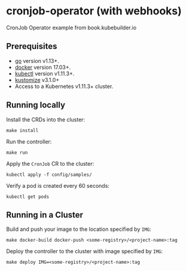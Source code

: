 # cronjob-operator (with webhooks)
CronJob Operator example from book.kubebuilder.io

## Prerequisites

- [go](https://golang.org/dl/) version v1.13+.
- [docker](https://docs.docker.com/install/) version 17.03+.
- [kubectl](https://kubernetes.io/docs/tasks/tools/install-kubectl/) version v1.11.3+.
- [kustomize](https://sigs.k8s.io/kustomize/docs/INSTALL.md) v3.1.0+
- Access to a Kubernetes v1.11.3+ cluster.

## Running locally

Install the CRDs into the cluster:

```
make install
```

Run the controller:

```
make run
```

Apply the `CronJob` CR to the cluster:

```
kubectl apply -f config/samples/
```

Verify a pod is created every 60 seconds:

```
kubectl get pods
```

## Running in a Cluster

Build and push your image to the location specified by `IMG`:

```
make docker-build docker-push <some-registry>/<project-name>:tag
```

Deploy the controller to the cluster with image specified by `IMG`:

```
make deploy IMG=<some-registry>/<project-name>:tag
```
